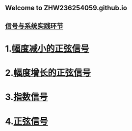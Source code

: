 ## Welcome to ZHW236254059.github.io


## [信号与系统实践环节](https://github.com/ZHW2362540598/my-blog)
# 1.[幅度减小的正弦信号](https://github.com/ZHW2362540598/my-blog/blob/main/%E5%B9%85%E5%BA%A6%E5%87%8F%E5%B0%8F%E7%9A%84%E6%AD%A3%E5%BC%A6%E4%BF%A1%E5%8F%B7.py)
# 2.[幅度增长的正弦信号](https://github.com/ZHW2362540598/my-blog/blob/main/%E5%B9%85%E5%BA%A6%E5%A2%9E%E9%95%BF%E7%9A%84%E6%AD%A3%E5%BC%A6%E4%BF%A1%E5%8F%B7.py)
# 3.[指数信号](https://github.com/ZHW2362540598/my-blog/blob/main/%E6%8C%87%E6%95%B0%E4%BF%A1%E5%8F%B7.py)
# 4.[正弦信号](https://github.com/ZHW2362540598/my-blog/blob/main/%E6%AD%A3%E5%BC%A6%E4%BF%A1%E5%8F%B7.py)
